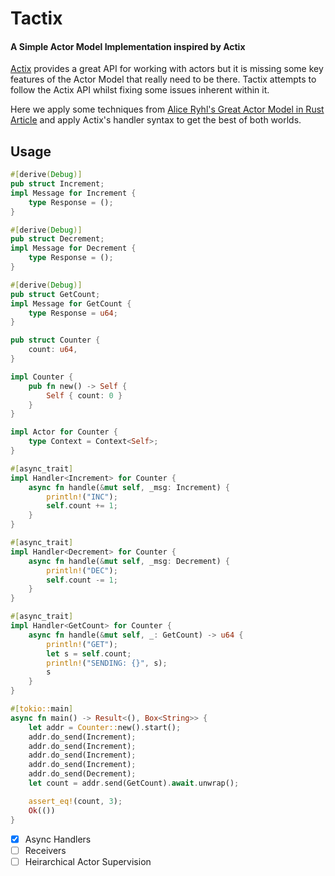 # Tactix

#### A Simple Actor Model Implementation inspired by Actix

[Actix](https://github.com/actix/actix) provides a great API for working with actors but it is missing some key features of the Actor Model that really need to be there. Tactix attempts to follow the Actix API whilst fixing some issues inherent within it.

Here we apply some techniques from [Alice Ryhl's Great Actor Model in Rust Article](https://ryhl.io/blog/actors-with-tokio/) and apply Actix's handler syntax to get the best of both worlds.

## Usage

```rust
#[derive(Debug)]
pub struct Increment;
impl Message for Increment {
    type Response = ();
}

#[derive(Debug)]
pub struct Decrement;
impl Message for Decrement {
    type Response = ();
}

#[derive(Debug)]
pub struct GetCount;
impl Message for GetCount {
    type Response = u64;
}

pub struct Counter {
    count: u64,
}

impl Counter {
    pub fn new() -> Self {
        Self { count: 0 }
    }
}

impl Actor for Counter {
    type Context = Context<Self>;
}

#[async_trait]
impl Handler<Increment> for Counter {
    async fn handle(&mut self, _msg: Increment) {
        println!("INC");
        self.count += 1;
    }
}

#[async_trait]
impl Handler<Decrement> for Counter {
    async fn handle(&mut self, _msg: Decrement) {
        println!("DEC");
        self.count -= 1;
    }
}

#[async_trait]
impl Handler<GetCount> for Counter {
    async fn handle(&mut self, _: GetCount) -> u64 {
        println!("GET");
        let s = self.count;
        println!("SENDING: {}", s);
        s
    }
}

#[tokio::main]
async fn main() -> Result<(), Box<String>> {
    let addr = Counter::new().start();
    addr.do_send(Increment);
    addr.do_send(Increment);
    addr.do_send(Increment);
    addr.do_send(Increment);
    addr.do_send(Decrement);
    let count = addr.send(GetCount).await.unwrap();

    assert_eq!(count, 3);
    Ok(())
}
```



- [x] Async Handlers
- [ ] Receivers
- [ ] Heirarchical Actor Supervision
